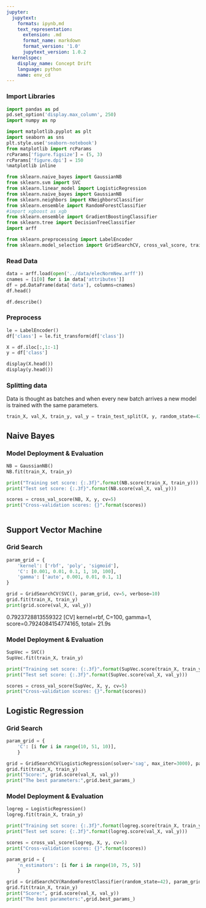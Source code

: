 ```yaml
---
jupyter:
  jupytext:
    formats: ipynb,md
    text_representation:
      extension: .md
      format_name: markdown
      format_version: '1.0'
      jupytext_version: 1.0.2
  kernelspec:
    display_name: Concept Drift
    language: python
    name: env_cd
---
```


### Import Libraries

```python
import pandas as pd
pd.set_option('display.max_column', 250)
import numpy as np

import matplotlib.pyplot as plt
import seaborn as sns
plt.style.use('seaborn-notebook')
from matplotlib import rcParams
rcParams['figure.figsize'] = (5, 3)
rcParams['figure.dpi'] = 150
%matplotlib inline

from sklearn.naive_bayes import GaussianNB
from sklearn.svm import SVC
from sklearn.linear_model import LogisticRegression
from sklearn.naive_bayes import GaussianNB
from sklearn.neighbors import KNeighborsClassifier
from sklearn.ensemble import RandomForestClassifier
#import xgboost as xgb
from sklearn.ensemble import GradientBoostingClassifier
from sklearn.tree import DecisionTreeClassifier
import arff

from sklearn.preprocessing import LabelEncoder
from sklearn.model_selection import GridSearchCV, cross_val_score, train_test_split
```

### Read Data

```python
data = arff.load(open('../data/elecNormNew.arff'))
cnames = [i[0] for i in data['attributes']]
df = pd.DataFrame(data['data'], columns=cnames)
df.head()
```

```python
df.describe()
```

### Preprocess

```python
le = LabelEncoder()
df['class'] = le.fit_transform(df['class'])
```

```python
X = df.iloc[:,1:-1]
y = df['class']
```

```python
display(X.head())
display(y.head())
```

### Splitting data


Data is thought as batches and when every new batch arrives a new model is trained with the same parameters.

```python
train_X, val_X, train_y, val_y = train_test_split(X, y, random_state=42, test_size=0.1, shuffle=False)
```

## Naive Bayes


### Model Deployment & Evaluation

```python
NB = GaussianNB()
NB.fit(train_X, train_y)

print("Training set score: {:.3f}".format(NB.score(train_X, train_y)))
print("Test set score: {:.3f}".format(NB.score(val_X, val_y)))

scores = cross_val_score(NB, X, y, cv=5)
print("Cross-validation scores: {}".format(scores))
```

```python

```

## Support Vector Machine


### Grid Search

```python
param_grid = {
    'kernel': ['rbf', 'poly', 'sigmoid'], 
    'C': [0.001, 0.01, 0.1, 1, 10, 100],
    'gamma': ['auto', 0.001, 0.01, 0.1, 1]
}

grid = GridSearchCV(SVC(), param_grid, cv=5, verbose=10)
grid.fit(train_X, train_y)
print(grid.score(val_X, val_y))
```

0.7923728813559322
[CV]  kernel=rbf, C=100, gamma=1, score=0.7924084154774165, total=  21.9s


### Model Deployment & Evaluation

```python
SupVec = SVC()
SupVec.fit(train_X, train_y)

print("Training set score: {:.3f}".format(SupVec.score(train_X, train_y)))
print("Test set score: {:.3f}".format(SupVec.score(val_X, val_y)))

scores = cross_val_score(SupVec, X, y, cv=5)
print("Cross-validation scores: {}".format(scores))
```

## Logistic Regression


### Grid Search

```python
param_grid = {
    'C': [i for i in range(10, 51, 10)],
    }

grid = GridSearchCV(LogisticRegression(solver='sag', max_iter=3000), param_grid, cv=5)
grid.fit(train_X, train_y)
print("Score:", grid.score(val_X, val_y))
print("The best parameters:",grid.best_params_)
```

### Model Deployment & Evaluation

```python
logreg = LogisticRegression()
logreg.fit(train_X, train_y)

print("Training set score: {:.3f}".format(logreg.score(train_X, train_y)))
print("Test set score: {:.3f}".format(logreg.score(val_X, val_y)))

scores = cross_val_score(logreg, X, y, cv=5)
print("Cross-validation scores: {}".format(scores))
```

```python
param_grid = {
    'n_estimators': [i for i in range(10, 75, 5)]
    }

grid = GridSearchCV(RandomForestClassifier(random_state=42), param_grid, cv=5)
grid.fit(train_X, train_y)
print("Score:", grid.score(val_X, val_y))
print("The best parameters:",grid.best_params_)
```
